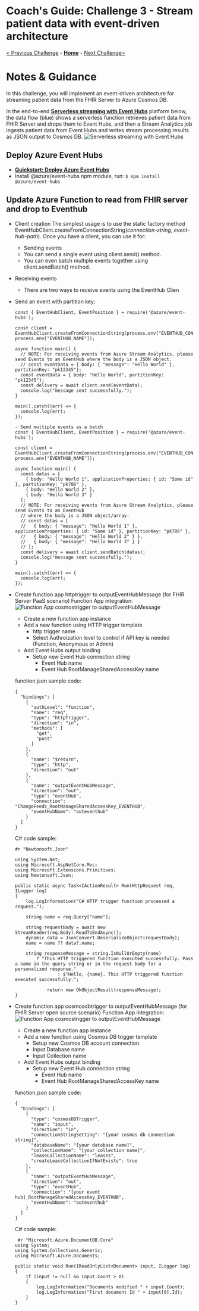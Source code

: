 # Coach's Guide: Challenge 3 - Stream patient data with event-driven architecture

[< Previous Challenge](./Solution02.md) - **[Home](./readme.md)** - [Next Challenge>](./Solution04.md)

# Notes & Guidance

In this challenge, you will implement an event-driven architecture for streaming patient data from the FHIR Server to Azure Cosmos DB.

In the end-to-end **[Serverless streaming with Event Hubs](https://azure.microsoft.com/en-us/services/event-hubs/#features)** platform below, the data flow (blue) shows a serverless function retrieves patient data from FHIR Server and drops them to Event Hubs, and then a Stream Analytics job ingests patient data from Event Hubs and writes stream processing results as JSON output to Cosmos DB.
![Serverless streaming with Event Hubs](../images/fhir-serverless-streaming.jpg)

## Deploy Azure Event Hubs
- **[Quickstart: Deploy Azure Event Hubs](https://github.com/Azure/azure-quickstart-templates/tree/master/201-event-hubs-create-event-hub-and-consumer-group/)**
- Install @azure/event-hubs npm module, run:
    `
    $ npm install @azure/event-hubs
    `

## Update Azure Function to read from FHIR server and drop to Eventhub
- Client creation
The simplest usage is to use the static factory method EventHubClient.createFromConnectionString(_connection-string_, _event-hub-path_). Once you have a client, you can use it for:
    - Sending events
    - You can send a single event using client.send() method.
    - You can even batch multiple events together using client.sendBatch() method.

- Receiving events
    - There are two ways to receive events using the EventHub Clien

- Send an event with partition key:

  ```
  const { EventHubClient, EventPosition } = require('@azure/event-hubs');

  const client = EventHubClient.createFromConnectionString(process.env["EVENTHUB_CONNECTION_STRING"], process.env["EVENTHUB_NAME"]);

  async function main() {
    // NOTE: For receiving events from Azure Stream Analytics, please send Events to an EventHub where the body is a JSON object.
    // const eventData = { body: { "message": "Hello World" }, partitionKey: "pk12345"};
    const eventData = { body: "Hello World", partitionKey: "pk12345"};
    const delivery = await client.send(eventData);
    console.log("message sent successfully.");
  }

  main().catch((err) => {
    console.log(err);
  });

  - Send multiple events as a batch
  const { EventHubClient, EventPosition } = require('@azure/event-hubs');

  const client = EventHubClient.createFromConnectionString(process.env["EVENTHUB_CONNECTION_STRING"], process.env["EVENTHUB_NAME"]);

  async function main() {
    const datas = [
      { body: "Hello World 1", applicationProperties: { id: "Some id" }, partitionKey: "pk786" },
      { body: "Hello World 2" },
      { body: "Hello World 3" }
    ];
    // NOTE: For receiving events from Azure Stream Analytics, please send Events to an EventHub
    // where the body is a JSON object/array.
    // const datas = [
    //   { body: { "message": "Hello World 1" }, applicationProperties: { id: "Some id" }, partitionKey: "pk786" },
    //   { body: { "message": "Hello World 2" } },
    //   { body: { "message": "Hello World 3" } }
    // ];
    const delivery = await client.sendBatch(datas);
    console.log("message sent successfully.");
  }

  main().catch((err) => {
    console.log(err);
  });
  ```

- Create function app httptrigger to outputEventHubMessage (for FHIR Server PaaS scenario)
Function App integration:
![Function App cosmostrigger to outputEventHubMessage](../images/functionapp-httptrigger-outEventHubMessage.jpg)

  - Create a new function app instance
  - Add a new function using HTTP trigger template
    - http trigger name
    - Select Authroization level to control if API key is needed (Function, Anonymous or Admin)
  - Add Event Hubs output binding
    - Setup new Event Hub connection string
      - Event Hub name
      - Event Hub RootManageSharedAccessKey name

  function.json sample code:
  ```
  {
    "bindings": [
      {
        "authLevel": "function",
        "name": "req",
        "type": "httpTrigger",
        "direction": "in",
        "methods": [
          "get",
          "post"
        ]
      },
      {
        "name": "$return",
        "type": "http",
        "direction": "out"
      },
      {
        "name": "outputEventHubMessage",
        "direction": "out",
        "type": "eventHub",
        "connection": "ChangeFeeds_RootManageSharedAccessKey_EVENTHUB",
        "eventHubName": "outeventhub"
      }
    ]
  }
  ```

  C# code sample:
  ```
  #r "Newtonsoft.Json"

  using System.Net;
  using Microsoft.AspNetCore.Mvc;
  using Microsoft.Extensions.Primitives;
  using Newtonsoft.Json;

  public static async Task<IActionResult> Run(HttpRequest req, ILogger log)
  {
      log.LogInformation("C# HTTP trigger function processed a request.");

      string name = req.Query["name"];

      string requestBody = await new StreamReader(req.Body).ReadToEndAsync();
      dynamic data = JsonConvert.DeserializeObject(requestBody);
      name = name ?? data?.name;

      string responseMessage = string.IsNullOrEmpty(name)
          ? "This HTTP triggered function executed successfully. Pass a name in the query string or in the request body for a personalized response."
                  : $"Hello, {name}. This HTTP triggered function executed successfully.";

              return new OkObjectResult(responseMessage);
  }
  ```

- Create function app cosmosdbtrigger to outputEventHubMessage (for FHIR Server open source scenario)
Function App integration:
![Function App cosmostrigger to outputEventHubMessage](../images/functionapp-cosmostrigger-outEventHubMessage.jpg)

  - Create a new function app instance
  - Add a new function using Cosmos DB trigger template
    - Setup new Cosmos DB account connection
    - Input Database name
    - Input Collection name
  - Add Event Hubs output binding
    - Setup new Event Hub connection string
      - Event Hub name
      - Event Hub RootManageSharedAccessKey name

  function.json sample code:
  ```
  {
    "bindings": [
      {
        "type": "cosmosDBTrigger",
        "name": "input",
        "direction": "in",
        "connectionStringSetting": "[your cosmos db connection string]",
        "databaseName": "[your database name]",
        "collectionName": "[your collection name]",
        "leaseCollectionName": "leases",
        "createLeaseCollectionIfNotExists": true
      },
      {
        "name": "outputEventHubMessage",
        "direction": "out",
        "type": "eventHub",
        "connection": "[your event hub]_RootManageSharedAccessKey_EVENTHUB",
        "eventHubName": "outeventhub"
      }
    ]
  }
  ```

  C# code sample:
  ```
   #r "Microsoft.Azure.DocumentDB.Core"
  using System;
  using System.Collections.Generic;
  using Microsoft.Azure.Documents;

  public static void Run(IReadOnlyList<Document> input, ILogger log)
  {
      if (input != null && input.Count > 0)
      {
          log.LogInformation("Documents modified " + input.Count);
          log.LogInformation("First document Id " + input[0].Id);
      }
  }
  ```

